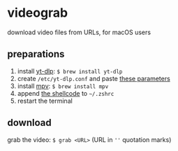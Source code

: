 # videograb
download video files from URLs, for macOS users

## preparations
1. install [yt-dlp](https://github.com/yt-dlp/yt-dlp): `$ brew install yt-dlp`
2. create `/etc/yt-dlp.conf` and paste [these parameters](https://github.com/haalven/videograb/blob/main/yt-dlp.conf)
3. install [mpv](https://mpv.io/): `$ brew install mpv`
4. append [the shellcode](https://github.com/haalven/videograb/blob/main/shellcode.sh) to `~/.zshrc`
5. restart the terminal

## download
grab the video: `$ grab <URL>`
(URL in `''` quotation marks)
